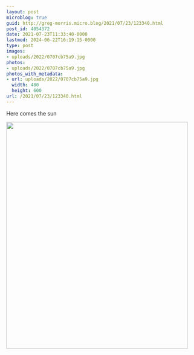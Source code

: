 ```yaml
---
layout: post
microblog: true
guid: http://greg-morris.micro.blog/2021/07/23/123340.html
post_id: 4054372
date: 2021-07-23T11:33:40-0000
lastmod: 2024-06-22T16:19:15-0000
type: post
images:
- uploads/2022/0707cb75a9.jpg
photos:
- uploads/2022/0707cb75a9.jpg
photos_with_metadata:
- url: uploads/2022/0707cb75a9.jpg
  width: 480
  height: 600
url: /2021/07/23/123340.html
---
```

Here comes the sun

<img src="uploads/2022/0707cb75a9.jpg" width="480" height="600" alt="">
